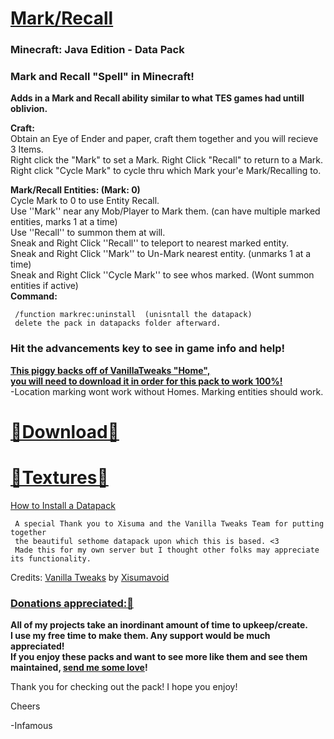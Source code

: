 # [Mark/Recall]()  
### Minecraft: Java Edition - Data Pack

### Mark and Recall "Spell" in Minecraft!  
__Adds in a Mark and Recall ability similar to what TES games had untill oblivion.__    

__Craft:__  
Obtain an Eye of Ender and paper, craft them together and you will recieve 3 Items.  
Right click the "Mark" to set a Mark.  Right Click "Recall" to return to a Mark.  
Right click "Cycle Mark" to cycle thru which Mark your'e Mark/Recalling to.  

__Mark/Recall Entities: (Mark: 0)__  
Cycle Mark to 0 to use Entity Recall.  
Use ''Mark'' near any Mob/Player to Mark them.  (can have multiple marked entities, marks 1 at a time)  
Use ''Recall'' to summon them at will.  
Sneak and Right Click ''Recall'' to teleport to nearest marked entity.  
Sneak and Right Click ''Mark'' to Un-Mark nearest entity.  (unmarks 1 at a time)  
Sneak and Right Click ''Cycle Mark'' to see whos marked. (Wont summon entities if active)  
__Command:__  

     /function markrec:uninstall  (unisntall the datapack)      
     delete the pack in datapacks folder afterward.

### Hit the advancements key to see in game info and help!

__[This piggy backs off of VanillaTweaks "Home",  
you will need to download it in order for this pack to work 100%!](https://vanillatweaks.net/picker/datapacks/)__  
-Location marking wont work without Homes.  Marking entities should work.  
# [🔗Download🔗](https://github.com/InfamousMusicify/Mark-Recall/archive/refs/heads/master.zip)   
# [🔗Textures🔗](https://github.com/InfamousMusicify/InHaus-Master)  

[How to Install a Datapack](https://www.planetminecraft.com/blog/how-to-download-and-install-minecraft-data-packs/)   
     
     A special Thank you to Xisuma and the Vanilla Tweaks Team for putting together 
     the beautiful sethome datapack upon which this is based. <3
     Made this for my own server but I thought other folks may appreciate its functionality.
     
Credits:
[Vanilla Tweaks](https://vanillatweaks.net/) by [Xisumavoid](https://www.xisumavoid.com/vanillatweaks)  

### [Donations appreciated:🔗](https://www.patreon.com/InfamousMusicify)   
__All of my projects take an inordinant amount of time to upkeep/create.  
I use my free time to make them.  Any support would be much appreciated!  
If you enjoy these packs and want to see more like them and see them maintained, [send me some love](https://www.patreon.com/InfamousMusicify)!__  

Thank you for checking out the pack!  I hope you enjoy!
     
Cheers  

-Infamous
